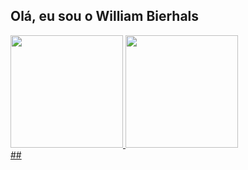 ## Olá, eu sou o William Bierhals

<div>
  <a href="https://github.com/rafaballerini">
  <img height="180em" src="https://github-readme-stats.vercel.app/api?username=will1Zera&show_icons=true&theme=dark&include_all_commits=true&count_private=true"/>
  <img height="180em" src="https://github-readme-stats.vercel.app/api/top-langs/?username=will1Zera&layout=compact&langs_count=7&theme=dark"/>
</div> 
##  
  
  
